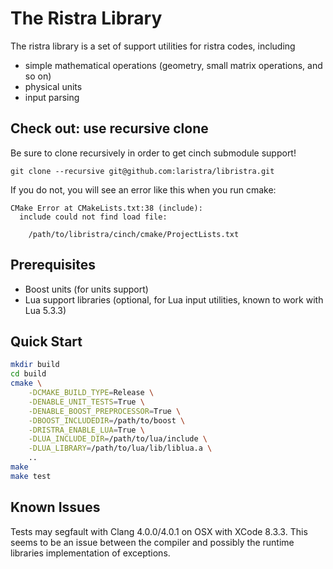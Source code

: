 The Ristra Library
==================

The ristra library is a set of support utilities for ristra codes, including

* simple mathematical operations (geometry, small matrix operations, and so on)
* physical units
* input parsing

Check out: use recursive clone
---------

Be sure to clone recursively in order to get cinch submodule support!

    git clone --recursive git@github.com:laristra/libristra.git

If you do not, you will see an error like this when you run cmake:

    CMake Error at CMakeLists.txt:38 (include):
      include could not find load file:

        /path/to/libristra/cinch/cmake/ProjectLists.txt

Prerequisites
-------------

* Boost units (for units support)
* Lua support libraries (optional, for Lua input utilities, known to work with Lua 5.3.3)

Quick Start
-----------

```sh
mkdir build
cd build
cmake \
    -DCMAKE_BUILD_TYPE=Release \
    -DENABLE_UNIT_TESTS=True \
    -DENABLE_BOOST_PREPROCESSOR=True \
    -DBOOST_INCLUDEDIR=/path/to/boost \
    -DRISTRA_ENABLE_LUA=True \
    -DLUA_INCLUDE_DIR=/path/to/lua/include \
    -DLUA_LIBRARY=/path/to/lua/lib/liblua.a \
    ..
make
make test
```

Known Issues
------------

Tests may segfault with Clang 4.0.0/4.0.1 on OSX with XCode 8.3.3. This seems to be an issue between the compiler and possibly the runtime libraries implementation of exceptions.

